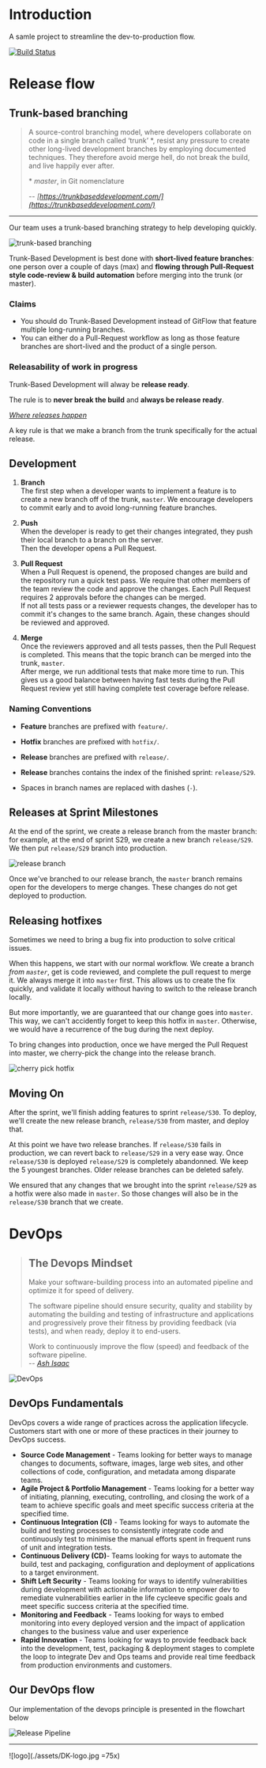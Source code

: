 <style>
img[alt="DevOps"] {
  max-height: 400px;
}
img[alt="logo"] {
  max-width: 200px;
}
</style>

# Introduction

A samle project to streamline the dev-to-production flow.

[![Build Status](https://dev.azure.com/diekeure-webdev/LK2020/_apis/build/status/Pipeline%20Proposal?branchName=master)](https://dev.azure.com/diekeure-webdev/LK2020/_build/latest?branchName=master)

# Release flow

## Trunk-based branching

> A source-control branching model, where developers collaborate on code in a single branch called ‘trunk’ \*, resist any pressure to create other long-lived development branches by employing documented techniques. They therefore avoid merge hell, do not break the build, and live happily ever after.
>
> \* _master_, in Git nomenclature
>
> -- <cite>[https://trunkbaseddevelopment.com/](https://trunkbaseddevelopment.com/)</cite>

---

Our team uses a trunk-based branching strategy to help developing quickly.

![trunk-based branching](./assets/trunk_based_dev.jpg 'Trunk Based Branching')

Trunk-Based Development is best done with **short-lived feature branches**: one person over a couple of days (max) and **flowing through Pull-Request style code-review & build automation** before merging into the trunk (or master).

### Claims

- You should do Trunk-Based Development instead of GitFlow that feature multiple long-running branches.
- You can either do a Pull-Request workflow as long as those feature branches are short-lived and the product of a single person.

### Releasability of work in progress

Trunk-Based Development will alway be **release ready**.

The rule is to **never break the build** and **always be release ready**.

_<u>Where releases happen</u>_

A key rule is that we make a branch from the trunk specifically for the actual release.

## Development

1. **Branch**  
   The first step when a developer wants to implement a feature is to create a new branch off of the trunk, `master`. We encourage developers to commit early and to avoid long-running feature branches.

2. **Push**  
   When the developer is ready to get their changes integrated, they push their local branch to a branch on the server.  
   Then the developer opens a Pull Request.

3. **Pull Request**  
   When a Pull Request is openend, the proposed changes are build and the repository run a quick test pass.
   We require that other members of the team review the code and approve the changes. Each Pull Request requires 2 approvals before the changes can be merged.  
   If not all tests pass or a reviewer requests changes, the developer has to commit it's changes to the same branch. Again, these changes should be reviewed and approved.

4. **Merge**  
   Once the reviewers approved and all tests passes, then the Pull Request is completed. This means that the topic branch can be merged into the trunk, `master`.  
   After merge, we run additional tests that make more time to run. This gives us a good balance between having fast tests during the Pull Request review yet still having complete test coverage before release.

### Naming Conventions

- **Feature** branches are prefixed with `feature/`.

- **Hotfix** branches are prefixed with `hotfix/`.

- **Release** branches are prefixed with `release/`.

- **Release** branches contains the index of the finished sprint: `release/S29`.

- Spaces in branch names are replaced with dashes (`-`).

## Releases at Sprint Milestones

At the end of the sprint, we create a release branch from the master branch: for example, at the end of sprint S29, we create a new branch `release/S29`. We then put `release/S29` branch into production.

![release branch](./assets/release_branch.jpg 'Release Branch')

Once we've branched to our release branch, the `master` branch remains open for the developers to merge changes. These changes do not get deployed to production.

## Releasing hotfixes

Sometimes we need to bring a bug fix into production to solve critical issues.

When this happens, we start with our normal workflow. We create a branch _from `master`_, get is code reviewed, and complete the pull request to merge it. We always merge it into `master` first. This allows us to create the fix quickly, and validate it locally without having to switch to the release branch locally.

But more importantly, we are guaranteed that our change goes into `master`. This way, we can't accidently forget to keep this hotfix in `master`. Otherwise, we would have a recurrence of the bug during the next deploy.

To bring changes into production, once we have merged the Pull Request into master, we cherry-pick the change into the release branch.

![cherry pick hotfix](./assets/hotfix.jpg 'Hotfix')

## Moving On

After the sprint, we'll finish adding features to sprint `release/S30`. To deploy, we'll create the new release branch, `release/S30` from master, and deploy that.

At this point we have two release branches. If `release/S30` fails in production, we can revert back to `release/S29` in a very ease way.
Once `release/S30` is deployed `release/S29` is completely abandonned. We keep the 5 youngest branches. Older release branches can be deleted safely.

We ensured that any changes that we brought into the sprint `release/S29` as a hotfix were also made in `master`. So those changes will also be in the `release/S30` branch that we create.

# DevOps

> ## The Devops Mindset
>
> Make your software-building process into an automated pipeline and optimize it for speed of delivery.
>
> The software pipeline should ensure security, quality and stability by automating the building and testing of infrastructure and applications and progressively prove their fitness by providing feedback (via tests), and when ready, deploy it to end-users.
>
> Work to continuously improve the flow (speed) and feedback of the software pipeline.  
> -- <cite>[Ash Isaac](https://dev.to/ashokisaac/devops-in-3-sentences-17c4)</cite>

![DevOps](./assets/DevOps.jpg)

## DevOps Fundamentals

DevOps covers a wide range of practices across the application lifecycle. Customers start with one or more of these practices in their journey to DevOps success.

- **Source Code Management** - Teams looking for better ways to manage changes to documents, software, images, large web sites, and other collections of code, configuration, and metadata among disparate teams.
- **Agile Project & Portfolio Management** - Teams looking for a better way of initiating, planning, executing, controlling, and closing the work of a team to achieve specific goals and meet specific success criteria at the specified time.
- **Continuous Integration (CI)** - Teams looking for ways to automate the build and testing processes to consistently integrate code and continuously test to minimise the manual efforts spent in frequent runs of unit and integration tests.
- **Continuous Delivery (CD)**- Teams looking for ways to automate the build, test and packaging, configuration and deployment of applications to a target environment.
- **Shift Left Security** - Teams looking for ways to identify vulnerabilities during development with actionable information to empower dev to remediate vulnerabilities earlier in the life cycleeve specific goals and meet specific success criteria at the specified time.
- **Monitoring and Feedback** - Teams looking for ways to embed monitoring into every deployed version and the impact of application changes to the business value and user experience
- **Rapid Innovation** - Teams looking for ways to provide feedback back into the development, test, packaging & deployment stages to complete the loop to integrate Dev and Ops teams and provide real time feedback from production environments and customers.

## Our DevOps flow
Our implementation of the devops principle is presented in the flowchart below

![Release Pipeline](./assets/pipeline_flow.jpg)

---

![logo](./assets/DK-logo.jpg =75x)
